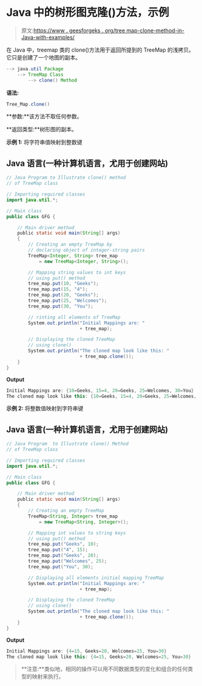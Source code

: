 # Java 中的树形图克隆()方法，示例

> 原文:[https://www . geesforgeks . org/tree map-clone-method-in-Java-with-examples/](https://www.geeksforgeeks.org/treemap-clone-method-in-java-with-examples/)

在 Java 中，treemap 类的 clone()方法用于返回所提到的 TreeMap 的浅拷贝。它只是创建了一个地图的副本。

```java
--> java.util Package
    --> TreeMap Class
        --> clone() Method 
```

**语法:**

```java
Tree_Map.clone()
```

**参数:**该方法不取任何参数。

**返回类型:**树形图的副本。

**示例 1:** 将字符串值映射到整数键

## Java 语言(一种计算机语言，尤用于创建网站)

```java
// Java Program to Illustrate clone() method
// of TreeMap class

// Importing required classes
import java.util.*;

// Main class
public class GFG {

    // Main driver method
    public static void main(String[] args)
    {
        // Creating an empty TreeMap by
        // declaring object of integer-string pairs
        TreeMap<Integer, String> tree_map
            = new TreeMap<Integer, String>();

        // Mapping string values to int keys
        // using put() method
        tree_map.put(10, "Geeks");
        tree_map.put(15, "4");
        tree_map.put(20, "Geeks");
        tree_map.put(25, "Welcomes");
        tree_map.put(30, "You");

        // rinting all elements of TreeMap
        System.out.println("Initial Mappings are: "
                           + tree_map);

        // Displaying the cloned TreeMap
        // using clone()
        System.out.println("The cloned map look like this: "
                           + tree_map.clone());
    }
}
```

**Output**

```java
Initial Mappings are: {10=Geeks, 15=4, 20=Geeks, 25=Welcomes, 30=You}
The cloned map look like this: {10=Geeks, 15=4, 20=Geeks, 25=Welcomes, 30=You}
```

**示例 2:** 将整数值映射到字符串键

## Java 语言(一种计算机语言，尤用于创建网站)

```java
// Java Program  to Illustrate clone() Method
// of TreeMap class

// Importing required classes
import java.util.*;

// Main class
public class GFG {

    // Main driver method
    public static void main(String[] args)
    {
        // Creating an empty TreeMap
        TreeMap<String, Integer> tree_map
            = new TreeMap<String, Integer>();

        // Mapping int values to string keys
        // using put() method
        tree_map.put("Geeks", 10);
        tree_map.put("4", 15);
        tree_map.put("Geeks", 20);
        tree_map.put("Welcomes", 25);
        tree_map.put("You", 30);

        // Displaying all elements initial mapping TreeMap
        System.out.println("Initial Mappings are: "
                           + tree_map);

        // Displaying the cloned TreeMap
        // using clone()
        System.out.println("The cloned map look like this: "
                           + tree_map.clone());
    }
}
```

**Output**

```java
Initial Mappings are: {4=15, Geeks=20, Welcomes=25, You=30}
The cloned map look like this: {4=15, Geeks=20, Welcomes=25, You=30}
```

> **注意:**类似地，相同的操作可以用不同数据类型的变化和组合的任何类型的映射来执行。